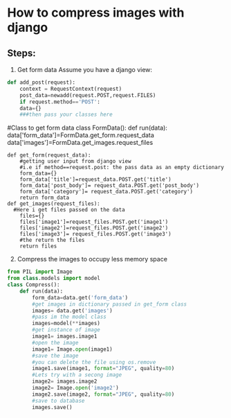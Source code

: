 # How to compress images with django
 ## Steps:
 1. Get form data
 Assume you have a django view:

```python
def add_post(request):
	context = RequestContext(request)
	post_data=newadd(request.POST,request.FILES)
	if request.method=='POST':
    data={}
    ###then pass your classes here
```

#Class to get form data
 class FormData():
	def run(data):
		data['form_data']=FormData.get_form.request_data
		data['images']=FormData.get_images.request_files

	def get_form(request_data):
		#getting user input from django view
		#i.e if method==request.post: the pass data as an empty dictionary
		form_data={}
		form_data['title']=request_data.POST.get('title')
		form_data['post_body']= request_data.POST.get('post_body')
		form_data['category']= request_data.POST.get('category')
		return form_data
	def get_images(request_files):
	  #Here i get files passed on the data
		files={}
		files['image1']=request_files.POST.get('image1')
		files['image2']=request_files.POST.get('image2')
		files['image3']= request_files.POST.get('image3')
		#the return the files
		return files


2. Compress the images to occupy less memory space
```python
from PIL import Image
from class.models import model
class Compress():
	def run(data):
		form_data=data.get('form_data')
		#get images in dictionary passed in get_form class
		images= data.get('images')
		#pass im the model class
		images=model(**images)
		#get instance of image
		image1= images.image1
		#open the image
		image1= Image.open(image1)
		#save the image
		#you can delete the file using os.remove
		image1.save(image1, format="JPEG", quality=80)
		#Lets try with a secong image
		image2= images.image2
		image2= Image.open('image2')
		image2.save(image2, format="JPEG", quality=80)
		#save to database
		images.save()
```
